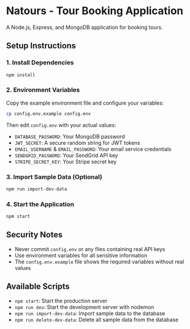 # Natours - Tour Booking Application

A Node.js, Express, and MongoDB application for booking tours.

## Setup Instructions

### 1. Install Dependencies

```bash
npm install
```

### 2. Environment Variables

Copy the example environment file and configure your variables:

```bash
cp config.env.example config.env
```

Then edit `config.env` with your actual values:

- `DATABASE_PASSWORD`: Your MongoDB password
- `JWT_SECRET`: A secure random string for JWT tokens
- `EMAIL_USERNAME` & `EMAIL_PASSWORD`: Your email service credentials
- `SENDGRID_PASSWORD`: Your SendGrid API key
- `STRIPE_SECRET_KEY`: Your Stripe secret key

### 3. Import Sample Data (Optional)

```bash
npm run import-dev-data
```

### 4. Start the Application

```bash
npm start
```

## Security Notes

- Never commit `config.env` or any files containing real API keys
- Use environment variables for all sensitive information
- The `config.env.example` file shows the required variables without real values

## Available Scripts

- `npm start`: Start the production server
- `npm run dev`: Start the development server with nodemon
- `npm run import-dev-data`: Import sample data to the database
- `npm run delete-dev-data`: Delete all sample data from the database
